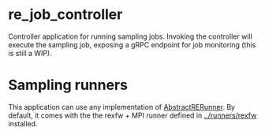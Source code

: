 # re_job_controller

Controller application for running sampling jobs.  Invoking the controller
will execute the sampling job, exposing a gRPC endpoint for job monitoring (this is still a WIP).

# Sampling runners

This application can use any implementation of [AbstractRERunner](). By default, it comes with the
the rexfw + MPI runner defined in [../runners/rexfw](../runners/rexfw) installed. 
